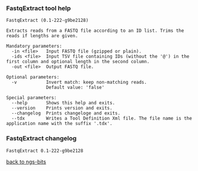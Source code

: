 ### FastqExtract tool help
	FastqExtract (0.1-222-g9be2128)
	
	Extracts reads from a FASTQ file according to an ID list. Trims the reads if lengths are given.
	
	Mandatory parameters:
	  -in <file>   Input FASTQ file (gzipped or plain).
	  -ids <file>  Input TSV file containing IDs (without the '@') in the first column and optional length in the second column.
	  -out <file>  Output FASTQ file.
	
	Optional parameters:
	  -v           Invert match: keep non-matching reads.
	               Default value: 'false'
	
	Special parameters:
	  --help       Shows this help and exits.
	  --version    Prints version and exits.
	  --changelog  Prints changeloge and exits.
	  --tdx        Writes a Tool Definition Xml file. The file name is the application name with the suffix '.tdx'.
	
### FastqExtract changelog
	FastqExtract 0.1-222-g9be2128
	
[back to ngs-bits](https://github.com/marc-sturm/ngs-bits)